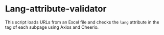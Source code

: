 # Lang-attribute-validator
This script loads URLs from an Excel file and checks the `lang` attribute in the tag of each subpage using Axios and Cheerio.
